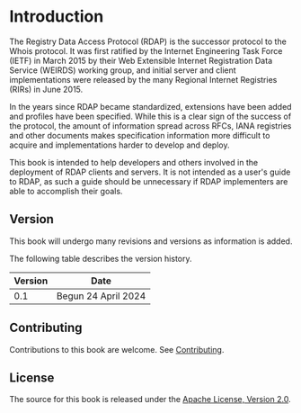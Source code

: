 # Introduction

The Registry Data Access Protocol (RDAP) is the successor protocol to the Whois protocol. It was first ratified by the Internet Engineering Task Force (IETF) in March 2015 by
their Web Extensible Internet Registration Data Service (WEIRDS) working group, and initial server and client implementations were released by the many Regional Internet
Registries (RIRs) in June 2015.

In the years since RDAP became standardized, extensions have been added and profiles have been specified. While this is a clear sign of the success of the protocol,
the amount of information spread across RFCs, IANA registries and other documents makes specification information more difficult to acquire and implementations
harder to develop and deploy.

This book is intended to help developers and others involved in the deployment of RDAP clients and servers. It is not intended as a user's guide to RDAP, as such a guide
should be unnecessary if RDAP implementers are able to accomplish their goals.

## Version

This book will undergo many revisions and versions as information is added.

The following table describes the version history.

|Version|Date        |
|-------|------------|
|0.1    |Begun 24 April 2024|



## Contributing

Contributions to this book are welcome. See [Contributing](misc/contributing.md).

## License

The source for this book is released under the [Apache License, Version 2.0](https://www.apache.org/licenses/LICENSE-2.0).
